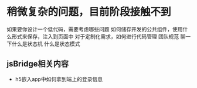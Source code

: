 # 稍微复杂的问题，目前阶段接触不到

如果要你设计一个低代码，需要考虑哪些问题
如何储存开发的公共组件，使用什么形式来保存，注入到页面中
对于定制化需求，如何进行代码管理
团队规范
聊一下什么是状态机
什么是状态模式

## jsBridge相关内容
- h5嵌入app中如何拿到端上的登录信息